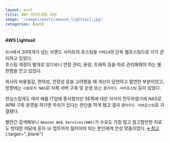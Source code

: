 ```yaml
---
layout: post
title: AWS 라이트세일 세팅
image: "/images/posts/amazon_lightsail.jpg"
categories: [web]
---
```


#### AWS Lightsail

`회사`에서 30여개가 넘는 브랜드 사이트의 호스팅을 `카페24`의 단독 웹호스팅으로 각각 관리하고 있었다.  
호스팅 계정이 별개로 있다보니 연장 관리, 용량, 트래픽 등을 따로 관리해줘야 하는 불편함을 안고 있었다.

회사의 비용절감, 편의성, 안정성 등을 고려했을 때 개선이 당연하고 필연한 부분이었고, 
방향에는 `시놀로지 NAS`로 자체 서버 구축 및 운영 또는 `클라우드 서버호스팅` 등이 있었다.  

한심스럽게도 여러 해를 IT업에 종사했지만 SE쪽에 대한 지식이 전무하였기에 
NAS로 APM 구축 운영을 하기엔 무리가 있다는 판단을 하게 됐고 결국 `클라우드 서버호스팅`로 귀결됐다.

별안간 검색해보니 `Amazon Web Services(AWS)`가 수요도 가장 많고 참고할만한 자료도 방대한 까닭에 
혼자 `SE` 업무까지 짊어져야 되는 본인에게 안성 맞춤이었다. [※ 참고](https://blog.lael.be/post/44){:target="_blank"}  


